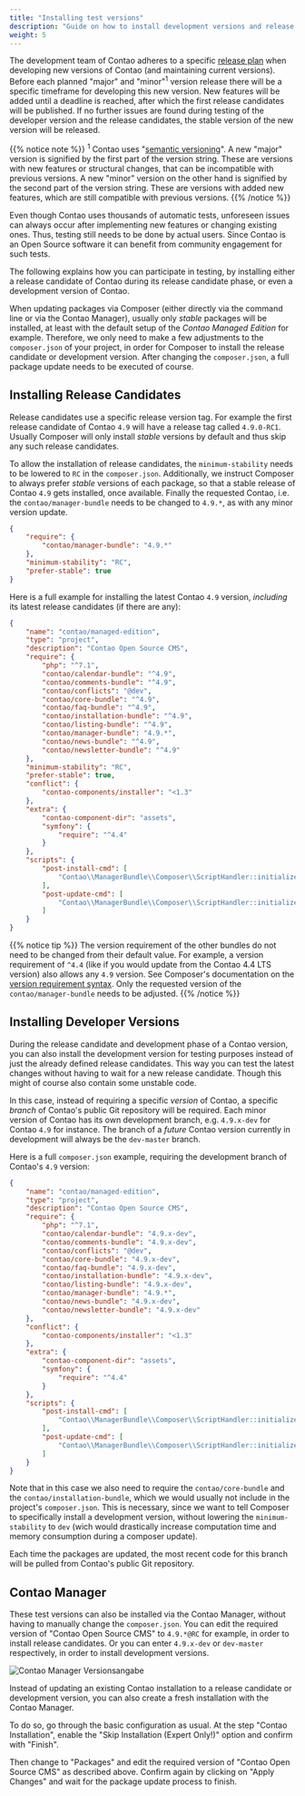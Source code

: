 ```yaml
---
title: "Installing test versions"
description: "Guide on how to install development versions and release candidates of Contao."
weight: 5
---
```



The development team of Contao adheres to a specific [release plan][releasePlan]
when developing new versions of Contao (and maintaining current versions). Before
each planned "major" and "minor"<sup>1</sup> version release there will be a specific 
timeframe for developing this new version. New features will be added until a deadline 
is reached, after which the first release candidates will be published. If no further 
issues are found during testing of the developer version and the release candidates, 
the stable version of the new version will be released.

{{% notice note %}}
<sup>1</sup> Contao uses "[semantic versioning](https://semver.org/)". A new "major"
version is signified by the first part of the version string. These are versions
with new features or structural changes, that can be incompatible with previous 
versions. A new "minor" version on the other hand is signified by the second part
of the version string. These are versions with added new features, which are still
compatible with previous versions.
{{% /notice %}}

Even though Contao uses thousands of automatic tests, unforeseen issues can always 
occur after implementing new features or changing existing ones. Thus, testing still 
needs to be done by actual users. Since Contao is an Open Source software it can 
benefit from community engagement for such tests.

The following explains how you can participate in testing, by installing either
a release candidate of Contao during its release candidate phase, or even a development
version of Contao.

When updating packages via Composer (either directly via the command line or via
the Contao Manager), usually only _stable_ packages will be installed, at least
with the default setup of the _Contao Managed Edition_ for example. Therefore, we
only need to make a few adjustments to the `composer.json` of your project, in order
for Composer to install the release candidate or development version. After changing
the `composer.json`, a full package update needs to be executed of course.


## Installing Release Candidates

Release candidates use a specific release version tag. For example the first release
candidate of Contao `4.9` will have a release tag called `4.9.0-RC1`. Usually Composer
will only install _stable_ versions by default and thus skip any such release candidates.

To allow the installation of release candidates, the `minimum-stability` needs to
be lowered to `RC` in the `composer.json`. Additionally, we instruct Composer to
always prefer _stable_ versions of each package, so that a stable release of Contao
`4.9` gets installed, once available. Finally the requested Contao, i.e. the `contao/manager-bundle` 
needs to be changed to `4.9.*`, as with any minor version update.

```json
{
    "require": {
        "contao/manager-bundle": "4.9.*"
    },
    "minimum-stability": "RC",
    "prefer-stable": true
}
```

Here is a full example for installing the latest Contao `4.9` version, _including_
its latest release candidates (if there are any):

```json
{
    "name": "contao/managed-edition",
    "type": "project",
    "description": "Contao Open Source CMS",
    "require": {
        "php": "^7.1",
        "contao/calendar-bundle": "^4.9",
        "contao/comments-bundle": "^4.9",
        "contao/conflicts": "@dev",
        "contao/core-bundle": "^4.9",
        "contao/faq-bundle": "^4.9",
        "contao/installation-bundle": "^4.9",
        "contao/listing-bundle": "^4.9",
        "contao/manager-bundle": "4.9.*",
        "contao/news-bundle": "^4.9",
        "contao/newsletter-bundle": "^4.9"
    },
    "minimum-stability": "RC",
    "prefer-stable": true,
    "conflict": {
        "contao-components/installer": "<1.3"
    },
    "extra": {
        "contao-component-dir": "assets",
        "symfony": {
            "require": "^4.4"
        }
    },
    "scripts": {
        "post-install-cmd": [
            "Contao\\ManagerBundle\\Composer\\ScriptHandler::initializeApplication"
        ],
        "post-update-cmd": [
            "Contao\\ManagerBundle\\Composer\\ScriptHandler::initializeApplication"
        ]
    }
}
```

{{% notice tip %}}
The version requirement of the other bundles do not need to be changed from their
default value. For example, a version requirement of `^4.4` (like if you would update 
from the Contao 4.4 LTS version) also allows any `4.9` version. See Composer's documentation
on the [version requirement syntax](https://getcomposer.org/doc/articles/versions.md). 
Only the requested version of the `contao/manager-bundle` needs to be adjusted.
{{% /notice %}}


## Installing Developer Versions

During the release candidate and development phase of a Contao version, you can
also install the development version for testing purposes instead of just the already
defined release candidates. This way you can test the latest changes without having
to wait for a new release candidate. Though this might of course also contain some
unstable code.

In this case, instead of requiring a specific _version_ of Contao, a specific _branch_
of Contao's public Git repository will be required. Each minor version of Contao
has its own development branch, e.g. `4.9.x-dev` for Contao `4.9` for instance. 
The branch of a _future_ Contao version currently in development will always be the
`dev-master` branch.

Here is a full `composer.json` example, requiring the development branch of Contao's
`4.9` version:

```json
{
    "name": "contao/managed-edition",
    "type": "project",
    "description": "Contao Open Source CMS",
    "require": {
        "php": "^7.1",
        "contao/calendar-bundle": "4.9.x-dev",
        "contao/comments-bundle": "4.9.x-dev",
        "contao/conflicts": "@dev",
        "contao/core-bundle": "4.9.x-dev",
        "contao/faq-bundle": "4.9.x-dev",
        "contao/installation-bundle": "4.9.x-dev",
        "contao/listing-bundle": "4.9.x-dev",
        "contao/manager-bundle": "4.9.*",
        "contao/news-bundle": "4.9.x-dev",
        "contao/newsletter-bundle": "4.9.x-dev"
    },
    "conflict": {
        "contao-components/installer": "<1.3"
    },
    "extra": {
        "contao-component-dir": "assets",
        "symfony": {
            "require": "^4.4"
        }
    },
    "scripts": {
        "post-install-cmd": [
            "Contao\\ManagerBundle\\Composer\\ScriptHandler::initializeApplication"
        ],
        "post-update-cmd": [
            "Contao\\ManagerBundle\\Composer\\ScriptHandler::initializeApplication"
        ]
    }
}
```

Note that in this case we also need to require the `contao/core-bundle` and the
`contao/installation-bundle`, which we would usually not include in the project's
`composer.json`. This is necessary, since we want to tell Composer to specifically
install a development version, without lowering the `minimum-stability` to `dev`
(wich would drastically increase computation time and memory consumption during
a composer update).

Each time the packages are updated, the most recent code for this branch will be 
pulled from Contao's public Git repository.


## Contao Manager

These test versions can also be installed via the Contao Manager, without having
to manually change the `composer.json`. You can edit the required version of "Contao
Open Source CMS" to `4.9.*@RC` for example, in order to install release candidates.
Or you can enter `4.9.x-dev` or `dev-master` respectively, in order to install development
versions.

![Contao Manager Versionsangabe](/de/guides/images/en/contao-manager-enter-custom-version.gif?classes=shadow)

Instead of updating an existing Contao installation to a release candidate or development
version, you can also create a fresh installation with the Contao Manager.

To do so, go through the basic configuration as usual. At the step "Contao Installation",
enable the "Skip Installation (Expert Only!)" option and confirm with "Finish".

Then change to "Packages" and edit the required version of "Contao Open Source CMS"
as described above. Confirm again by clicking on "Apply Changes" and wait for the 
package update process to finish.


[releasePlan]: https://contao.org/en/release-plan.html
